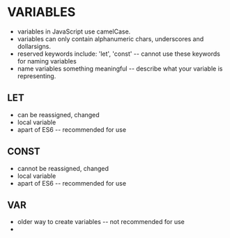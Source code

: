 # VARIABLES

- variables in JavaScript use camelCase.
- variables can only contain alphanumeric chars, underscores and dollarsigns.
- reserved keywords include: 'let', 'const' -- cannot use these keywords for naming variables
- name variables something meaningful -- describe what your variable is representing. 


## LET
- can be reassigned, changed
- local variable
- apart of ES6 -- recommended for use


## CONST
- cannot be reassigned, changed
- local variable
- apart of ES6 -- recommended for use


## VAR
- older way to create variables -- not recommended for use
- 